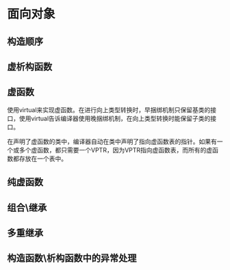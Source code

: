 # 面向对象
## 构造顺序
## 虚析构函数
## 虚函数

使用virtual来实现虚函数。在进行向上类型转换时，早捆绑机制只保留基类的接口，使用virtual告诉编译器使用晚捆绑机制，在向上类型转换时能保留子类的接口。

在声明了虚函数的类中，编译器自动在类中声明了指向虚函数表的指针。如果有一个或多个虚函数，都只需要一个VPTR，因为VPTR指向虚函数表，而所有的虚函数都存放在一个表中。

## 纯虚函数
## 组合\继承
## 多重继承
## 构造函数\析构函数中的异常处理


